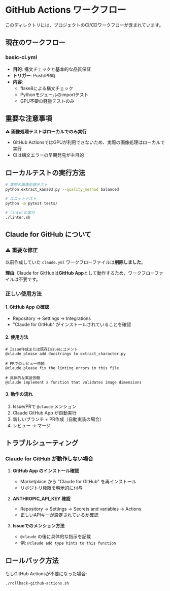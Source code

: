 # GitHub Actions ワークフロー

このディレクトリには、プロジェクトのCI/CDワークフローが含まれています。

## 現在のワークフロー

### basic-ci.yml
- **目的**: 構文チェックと基本的な品質保証
- **トリガー**: Push/PR時
- **内容**:
  - flake8による構文チェック
  - Pythonモジュールのimportテスト
  - GPU不要の軽量テストのみ

## 重要な注意事項

⚠️ **画像処理テストはローカルでのみ実行**
- GitHub ActionsではGPUが利用できないため、実際の画像処理はローカルで実行
- CIは構文エラーの早期発見が主目的

## ローカルテストの実行方法

```bash
# 実際の画像処理テスト
python extract_kana03.py --quality_method balanced

# ユニットテスト
python -m pytest tests/

# linterの実行
./linter.sh
```

## Claude for GitHub について

### ⚠️ 重要な修正
以前作成していた `claude.yml` ワークフローファイルは**削除しました**。

**理由**: Claude for GitHubは**GitHub App**として動作するため、ワークフローファイルは不要です。

### 正しい使用方法

#### 1. GitHub App の確認
- Repository → Settings → Integrations
- "Claude for GitHub" がインストールされていることを確認

#### 2. 使用方法
```
# Issue作成または既存Issueにコメント
@claude please add docstrings to extract_character.py

# PRでのレビュー依頼
@claude please fix the linting errors in this file

# 具体的な実装依頼
@claude implement a function that validates image dimensions
```

#### 3. 動作の流れ
1. Issue/PRで `@claude` メンション
2. Claude GitHub App が自動実行
3. 新しいブランチ + PR作成（自動実装の場合）
4. レビュー → マージ

## トラブルシューティング

### Claude for GitHub が動作しない場合
1. **GitHub App のインストール確認**
   - Marketplace から "Claude for GitHub" を再インストール
   - リポジトリ権限を明示的に付与

2. **ANTHROPIC_API_KEY 確認**
   - Repository → Settings → Secrets and variables → Actions
   - 正しいAPIキーが設定されているか確認

3. **Issueでのメンション方法**
   - `@claude` の後に具体的な指示を記載
   - 例: `@claude add type hints to this function`

## ロールバック方法

もしGitHub Actionsが不要になった場合:
```bash
./rollback-github-actions.sh
```